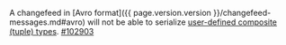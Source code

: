 A changefeed in [Avro format]({{ page.version.version }}/changefeed-messages.md#avro) will not be able to serialize [user-defined composite (tuple) types](create-type.html). [#102903](https://github.com/cockroachdb/cockroach/issues/102903)